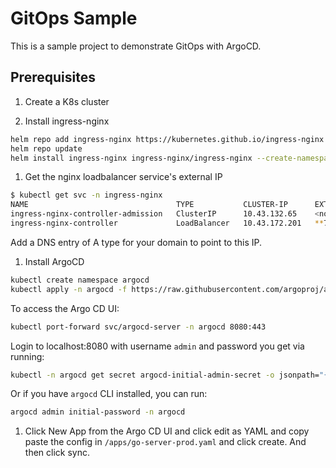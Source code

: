# GitOps Sample

This is a sample project to demonstrate GitOps with ArgoCD.

## Prerequisites

1. Create a K8s cluster

1. Install ingress-nginx

```bash
helm repo add ingress-nginx https://kubernetes.github.io/ingress-nginx
helm repo update
helm install ingress-nginx ingress-nginx/ingress-nginx --create-namespace --namespace ingress-nginx
```

1. Get the nginx loadbalancer service's external IP

```bash
$ kubectl get svc -n ingress-nginx
NAME                                 TYPE           CLUSTER-IP      EXTERNAL-IP     PORT(S)                      AGE
ingress-nginx-controller-admission   ClusterIP      10.43.132.65    <none>          443/TCP                      3m12s
ingress-nginx-controller             LoadBalancer   10.43.172.201   **74.220.19.189**   80:31297/TCP,443:32408/TCP   3m12s
```

Add a DNS entry of A type for your domain to point to this IP.

1. Install ArgoCD

```bash
kubectl create namespace argocd
kubectl apply -n argocd -f https://raw.githubusercontent.com/argoproj/argo-cd/stable/manifests/install.yaml
```

To access the Argo CD UI:

```bash
kubectl port-forward svc/argocd-server -n argocd 8080:443
```

Login to localhost:8080 with username `admin` and password you get via running:
```bash
kubectl -n argocd get secret argocd-initial-admin-secret -o jsonpath="{.data.password}" | base64 -d
```
Or if you have `argocd` CLI installed, you can run:
```bash
argocd admin initial-password -n argocd
```

1. Click New App from the Argo CD UI and click edit as YAML and copy paste the config in `/apps/go-server-prod.yaml` and click create. And then click sync.